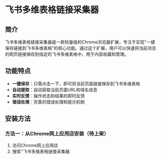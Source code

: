 # 飞书多维表格链接采集器

## 简介

飞书多维表格链接采集器是一款轻量级的Chrome浏览器扩展，专注于实现"一键保存链接到飞书多维表格"的核心功能。通过这个扩展，用户可以快速将当前浏览的网页链接保存到指定的飞书多维表格中，用于内容收藏和管理。

## 功能特点

- **一键保存**：只需点击一下，即可将当前页面链接保存到飞书多维表格
- **自动提取**：自动获取当前页面URL和域名信息
- **实时反馈**：操作状态和结果的即时反馈
- **错误处理**：完善的错误处理和提示机制

## 安装方法

### 方法一：从Chrome网上应用店安装（待上架）

1. 访问Chrome网上应用店
2. 搜索"飞书多维表格链接采集器